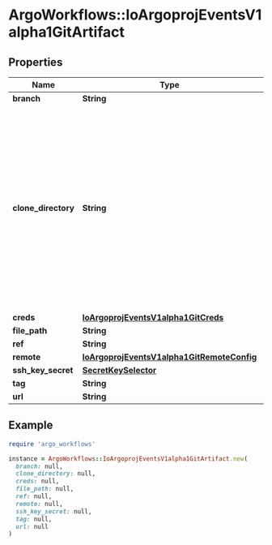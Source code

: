 # ArgoWorkflows::IoArgoprojEventsV1alpha1GitArtifact

## Properties

| Name | Type | Description | Notes |
| ---- | ---- | ----------- | ----- |
| **branch** | **String** |  | [optional] |
| **clone_directory** | **String** | Directory to clone the repository. We clone complete directory because GitArtifact is not limited to any specific Git service providers. Hence we don&#39;t use any specific git provider client. | [optional] |
| **creds** | [**IoArgoprojEventsV1alpha1GitCreds**](IoArgoprojEventsV1alpha1GitCreds.md) |  | [optional] |
| **file_path** | **String** |  | [optional] |
| **ref** | **String** |  | [optional] |
| **remote** | [**IoArgoprojEventsV1alpha1GitRemoteConfig**](IoArgoprojEventsV1alpha1GitRemoteConfig.md) |  | [optional] |
| **ssh_key_secret** | [**SecretKeySelector**](SecretKeySelector.md) |  | [optional] |
| **tag** | **String** |  | [optional] |
| **url** | **String** |  | [optional] |

## Example

```ruby
require 'argo_workflows'

instance = ArgoWorkflows::IoArgoprojEventsV1alpha1GitArtifact.new(
  branch: null,
  clone_directory: null,
  creds: null,
  file_path: null,
  ref: null,
  remote: null,
  ssh_key_secret: null,
  tag: null,
  url: null
)
```

